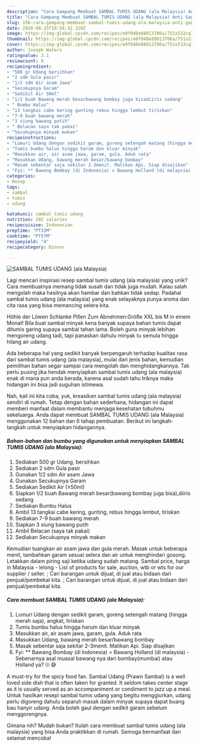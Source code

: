 ```yaml
---
description: "Cara Gampang Membuat SAMBAL TUMIS UDANG (ala Malaysia) Anti Gagal"
title: "Cara Gampang Membuat SAMBAL TUMIS UDANG (ala Malaysia) Anti Gagal"
slug: 156-cara-gampang-membuat-sambal-tumis-udang-ala-malaysia-anti-gagal
date: 2020-08-25T18:54:32.320Z
image: https://img-global.cpcdn.com/recipes/e0f048e88013706a/751x532cq70/sambal-tumis-udang-ala-malaysia-foto-resep-utama.jpg
thumbnail: https://img-global.cpcdn.com/recipes/e0f048e88013706a/751x532cq70/sambal-tumis-udang-ala-malaysia-foto-resep-utama.jpg
cover: https://img-global.cpcdn.com/recipes/e0f048e88013706a/751x532cq70/sambal-tumis-udang-ala-malaysia-foto-resep-utama.jpg
author: Joseph Waters
ratingvalue: 3.1
reviewcount: 9
recipeingredient:
- "500 gr Udang bersihkan"
- "2 sdm Gula pasir"
- "1/2 sdm Air asam Jawa"
- "Secukupnya Garam"
- "Sedikit Air 50ml"
- "1/2 buah Bawang merah besarbawang bombay juga bisadiiris sedang"
- " Bumbu Halus"
- "13 tangkai cabe kering gunting rebus hingga lembut tiriskan"
- "7-9 buah bawang merah"
- "3 siung bawang putih"
- " Belacan saya tak pakai"
- "Secukupnya minyak makan"
recipeinstructions:
- "Lumuri Udang dengan sedikit garam, goreng setengah matang (hingga merah saja), angkat, tiriskan"
- "Tumis bumbu halus hingga harum dan kluar minyak"
- "Masukkan air, air asam jawa, garam, gula. Aduk rata"
- "Masukkan Udang, bawang merah besar/bawang bombay"
- "Masak sebentar saja sekitar 2-3menit. Matikan Api. Siap disajikan"
- "Fyi: ** Bawang Bombay (di Indonesia) = Bawang Holland (di malaysia) Sebenarnya asal muasal bawang nya dari bombay(mumbai) atau Holland ya? 🙄 😅"
categories:
- Resep
tags:
- sambal
- tumis
- udang

katakunci: sambal tumis udang 
nutrition: 202 calories
recipecuisine: Indonesian
preptime: "PT33M"
cooktime: "PT57M"
recipeyield: "4"
recipecategory: Dinner

---
```



![SAMBAL TUMIS UDANG (ala Malaysia)](https://img-global.cpcdn.com/recipes/e0f048e88013706a/751x532cq70/sambal-tumis-udang-ala-malaysia-foto-resep-utama.jpg)

Lagi mencari inspirasi resep sambal tumis udang (ala malaysia) yang unik? Cara membuatnya memang tidak susah dan tidak juga mudah. Kalau salah mengolah maka hasilnya akan hambar dan bahkan tidak sedap. Padahal sambal tumis udang (ala malaysia) yang enak selayaknya punya aroma dan cita rasa yang bisa memancing selera kita.

Höhle der Löwen Schlanke Pillen Zum Abnehmen:Größe XXL bis M in einem Monat! Bila buat sambal minyak kena banyak supaya bahan tumis dapat ditumis garing supaya sambal tahan lama. Boleh guna minyak lebihan mengoreng udang tadi, tapi panaskan dahulu minyak tu semula hingga hilang air udang.

Ada beberapa hal yang sedikit banyak berpengaruh terhadap kualitas rasa dari sambal tumis udang (ala malaysia), mulai dari jenis bahan, kemudian pemilihan bahan segar sampai cara mengolah dan menghidangkannya. Tak perlu pusing jika hendak menyiapkan sambal tumis udang (ala malaysia) enak di mana pun anda berada, karena asal sudah tahu triknya maka hidangan ini bisa jadi suguhan istimewa.


Nah, kali ini kita coba, yuk, kreasikan sambal tumis udang (ala malaysia) sendiri di rumah. Tetap dengan bahan sederhana, hidangan ini dapat memberi manfaat dalam membantu menjaga kesehatan tubuhmu sekeluarga. Anda dapat membuat SAMBAL TUMIS UDANG (ala Malaysia) menggunakan 12 bahan dan 6 tahap pembuatan. Berikut ini langkah-langkah untuk menyiapkan hidangannya.

<!--inarticleads1-->

##### Bahan-bahan dan bumbu yang digunakan untuk menyiapkan SAMBAL TUMIS UDANG (ala Malaysia):

1. Sediakan 500 gr Udang, bersihkan
1. Sediakan 2 sdm Gula pasir
1. Gunakan 1/2 sdm Air asam Jawa
1. Gunakan Secukupnya Garam
1. Sediakan Sedikit Air (±50ml)
1. Siapkan 1/2 buah Bawang merah besar(bawang bombay juga bisa),diiris sedang
1. Sediakan  Bumbu Halus
1. Ambil 13 tangkai cabe kering, gunting, rebus hingga lembut, tiriskan
1. Sediakan 7-9 buah bawang merah
1. Siapkan 3 siung bawang putih
1. Ambil  Belacan (saya tak pakai)
1. Sediakan Secukupnya minyak makan


Kemudian tuangkan air asam jawa dan gula merah. Masak untuk beberapa menit, tambahkan garam sesuai selera dan air untuk menghindari gosong. Letakkan dalam piring saji ketika udang sudah matang. Sambal price, harga in Malaysia - lelong - List of products for sale, auction, wtb or wts for our supplier / seller. ; Cari barangan untuk dijual, di jual atau bidaan dari penjual/pembekal kita. ; Cari barangan untuk dijual, di jual atau bidaan dari penjual/pembekal kita. 

<!--inarticleads2-->

##### Cara membuat SAMBAL TUMIS UDANG (ala Malaysia):

1. Lumuri Udang dengan sedikit garam, goreng setengah matang (hingga merah saja), angkat, tiriskan
1. Tumis bumbu halus hingga harum dan kluar minyak
1. Masukkan air, air asam jawa, garam, gula. Aduk rata
1. Masukkan Udang, bawang merah besar/bawang bombay
1. Masak sebentar saja sekitar 2-3menit. Matikan Api. Siap disajikan
1. Fyi: ** Bawang Bombay (di Indonesia) = Bawang Holland (di malaysia) - Sebenarnya asal muasal bawang nya dari bombay(mumbai) atau Holland ya? 🙄 😅


A must-try for the spicy food fan. Sambal Udang (Prawn Sambal) is a well loved side dish that is often taken for granted. It seldom takes center stage as it is usually served as an accompaniment or condiment to jazz up a meal. Untuk hasilkan resepi sambal tumis udang yang begitu menggiurkan, udang perlu digoreng dahulu separuh masak dalam minyak supaya dapat buang bau hanyir udang. Anda boleh gaul dengan sedikit garam sebelum menggorengnya. 

Gimana nih? Mudah bukan? Itulah cara membuat sambal tumis udang (ala malaysia) yang bisa Anda praktikkan di rumah. Semoga bermanfaat dan selamat mencoba!
